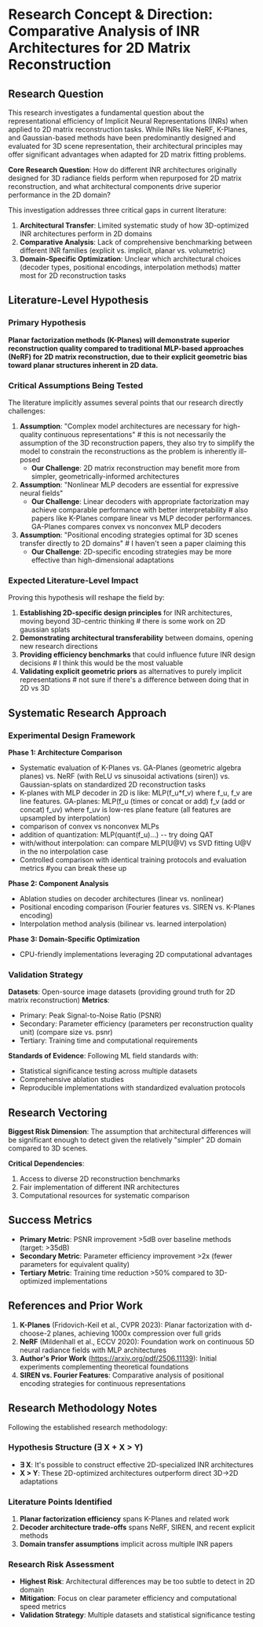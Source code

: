 # Research Concept & Direction: Comparative Analysis of INR Architectures for 2D Matrix Reconstruction

## Research Question

This research investigates a fundamental question about the representational efficiency of Implicit Neural Representations (INRs) when applied to 2D matrix reconstruction tasks. While INRs like NeRF, K-Planes, and Gaussian-based methods have been predominantly designed and evaluated for 3D scene representation, their architectural principles may offer significant advantages when adapted for 2D matrix fitting problems.

**Core Research Question**: How do different INR architectures originally designed for 3D radiance fields perform when repurposed for 2D matrix reconstruction, and what architectural components drive superior performance in the 2D domain?

This investigation addresses three critical gaps in current literature:

1. **Architectural Transfer**: Limited systematic study of how 3D-optimized INR architectures perform in 2D domains
2. **Comparative Analysis**: Lack of comprehensive benchmarking between different INR families (explicit vs. implicit, planar vs. volumetric)
3. **Domain-Specific Optimization**: Unclear which architectural choices (decoder types, positional encodings, interpolation methods) matter most for 2D reconstruction tasks

## Literature-Level Hypothesis

### Primary Hypothesis

**Planar factorization methods (K-Planes) will demonstrate superior reconstruction quality compared to traditional MLP-based approaches (NeRF) for 2D matrix reconstruction, due to their explicit geometric bias toward planar structures inherent in 2D data.**

### Critical Assumptions Being Tested

The literature implicitly assumes several points that our research directly challenges:

1. **Assumption**: "Complex model architectures are necessary for high-quality continuous representations" # this is not necessarily the assumption of the 3D reconstruction papers, they also try to simplify the model to constrain the reconstructions as the problem is inherently ill-posed
   * **Our Challenge**: 2D matrix reconstruction may benefit more from simpler, geometrically-informed architectures
2. **Assumption**: "Nonlinear MLP decoders are essential for expressive neural fields"
   * **Our Challenge**: Linear decoders with appropriate factorization may achieve comparable performance with better interpretability # also papers like K-Planes compare linear vs MLP decoder performances. GA-Planes compares convex vs nonconvex MLP decoders
3. **Assumption**: "Positional encoding strategies optimal for 3D scenes transfer directly to 2D domains" # I haven't seen a paper claiming this
   * **Our Challenge**: 2D-specific encoding strategies may be more effective than high-dimensional adaptations

### Expected Literature-Level Impact

Proving this hypothesis will reshape the field by:

1. **Establishing 2D-specific design principles** for INR architectures, moving beyond 3D-centric thinking # there is some work on 2D gaussian splats
2. **Demonstrating architectural transferability** between domains, opening new research directions
3. **Providing efficiency benchmarks** that could influence future INR design decisions # I think this would be the most valuable
4. **Validating explicit geometric priors** as alternatives to purely implicit representations # not sure if there's a difference between doing that in 2D vs 3D

## Systematic Research Approach

### Experimental Design Framework

**Phase 1: Architecture Comparison**

* Systematic evaluation of K-Planes vs. GA-Planes (geometric algebra planes) vs. NeRF (with ReLU vs sinusoidal activations (siren)) vs. Gaussian-splats on standardized 2D reconstruction tasks
* K-planes with MLP decoder  in 2D is like: MLP(f\_u\*f\_v) where f\_u, f\_v are line features. GA-planes: MLP(f\_u (times or concat or add) f\_v (add or concat) f\_uv) where f\_uv is low-res plane feature (all features are upsampled by interpolation)
* comparison of convex vs nonconvex MLPs
* addition of quantization: MLP(quant(f\_u)...) -- try doing QAT
* with/without interpolation: can compare MLP(U@V) vs SVD fitting U@V in the no interpolation case
* Controlled comparison with identical training protocols and evaluation metrics #you can break these up

**Phase 2: Component Analysis**

* Ablation studies on decoder architectures (linear vs. nonlinear)
* Positional encoding comparison (Fourier features vs. SIREN vs. K-Planes encoding)
* Interpolation method analysis (bilinear vs. learned interpolation)

**Phase 3: Domain-Specific Optimization**

* CPU-friendly implementations leveraging 2D computational advantages

### Validation Strategy

**Datasets**: Open-source image datasets (providing ground truth for 2D matrix reconstruction)
**Metrics**:

* Primary: Peak Signal-to-Noise Ratio (PSNR)&#x20;
* Secondary: Parameter efficiency (parameters per reconstruction quality unit) (compare size vs. psnr)
* Tertiary: Training time and computational requirements

**Standards of Evidence**: Following ML field standards with:

* Statistical significance testing across multiple datasets
* Comprehensive ablation studies
* Reproducible implementations with standardized evaluation protocols

## Research Vectoring

**Biggest Risk Dimension**: The assumption that architectural differences will be significant enough to detect given the relatively "simpler" 2D domain compared to 3D scenes.

**Critical Dependencies**:

1. Access to diverse 2D reconstruction benchmarks
2. Fair implementation of different INR architectures
3. Computational resources for systematic comparison

## Success Metrics

* **Primary Metric**: PSNR improvement >5dB over baseline methods (target: >35dB)
* **Secondary Metric**: Parameter efficiency improvement >2x (fewer parameters for equivalent quality)
* **Tertiary Metric**: Training time reduction >50% compared to 3D-optimized implementations

## References and Prior Work

1. **K-Planes** (Fridovich-Keil et al., CVPR 2023): Planar factorization with d-choose-2 planes, achieving 1000x compression over full grids
2. **NeRF** (Mildenhall et al., ECCV 2020): Foundation work on continuous 5D neural radiance fields with MLP architectures
3. **Author's Prior Work** (https://arxiv.org/pdf/2506.11139): Initial experiments complementing theoretical foundations
4. **SIREN vs. Fourier Features**: Comparative analysis of positional encoding strategies for continuous representations

## Research Methodology Notes

Following the established research methodology:

### Hypothesis Structure (∃ X + X > Y)

* **∃ X**: It's possible to construct effective 2D-specialized INR architectures
* **X > Y**: These 2D-optimized architectures outperform direct 3D→2D adaptations

### Literature Points Identified

1. **Planar factorization efficiency** spans K-Planes and related work
2. **Decoder architecture trade-offs** spans NeRF, SIREN, and recent explicit methods
3. **Domain transfer assumptions** implicit across multiple INR papers

### Research Risk Assessment

* **Highest Risk**: Architectural differences may be too subtle to detect in 2D domain
* **Mitigation**: Focus on clear parameter efficiency and computational speed metrics
* **Validation Strategy**: Multiple datasets and statistical significance testing